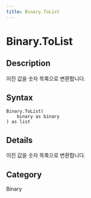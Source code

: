 ```yaml
---
title: Binary.ToList
---
```


# Binary.ToList


## Description

이진 값을 숫자 목록으로 변환합니다.


## Syntax

```powerquery
Binary.ToList(
    binary as binary
) as list
```


## Details

이진 값을 숫자 목록으로 변환합니다.



## Category
Binary
